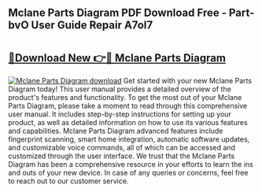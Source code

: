 ## Mclane Parts Diagram PDF Download Free - Part-bvO User Guide Repair A7oI7

# <h2><a href="http://dfmzd16.blite.top/?on=Mclane+Parts+Diagram">🔗Download New 👉🔴 Mclane Parts Diagram</a></h2>

[![Mclane Parts Diagram download](https://i.imgur.com/lujVjoI.png)](http://dfmzd16.blite.top/?on=Mclane+Parts+Diagram)
Get started with your new Mclane Parts Diagram today! This user manual provides a detailed overview of the product's features and functionality. To get the most out of your Mclane Parts Diagram, please take a moment to read through this comprehensive user manual. It includes step-by-step instructions for setting up your product, as well as detailed information on how to use its various features and capabilities. Mclane Parts Diagram advanced features include fingerprint scanning, smart home integration, automatic software updates, and customizable voice commands, all of which can be accessed and customized through the user interface. We trust that the Mclane Parts Diagram has been a comprehensive resource in your efforts to learn the ins and outs of your new device. In case of any queries or concerns, feel free to reach out to our customer service.
